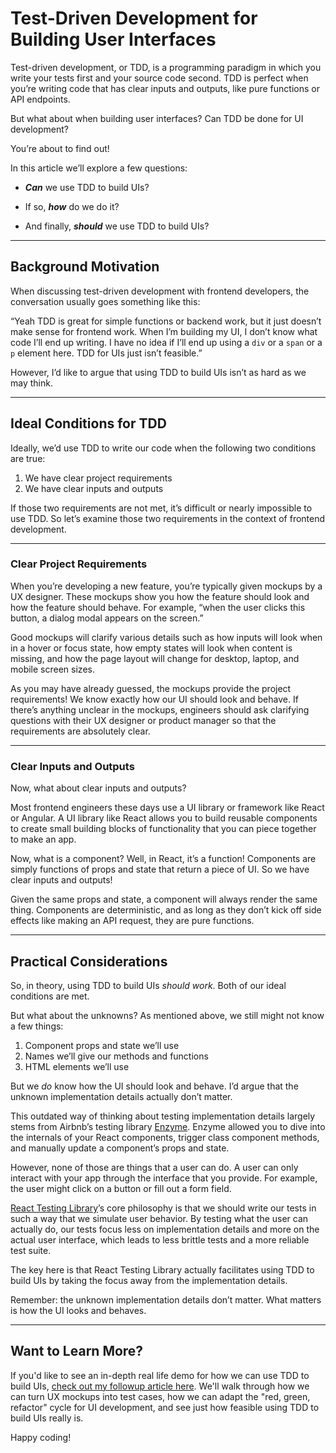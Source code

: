 # Test-Driven Development for Building User Interfaces

Test-driven development, or TDD, is a programming paradigm in which you write your tests first and your source code second. TDD is perfect when you’re writing code that has clear inputs and outputs, like pure functions or API endpoints.

But what about when building user interfaces? Can TDD be done for UI development?

You’re about to find out!

In this article we’ll explore a few questions:

* ***Can*** we use TDD to build UIs?

* If so, ***how*** do we do it?

* And finally, ***should*** we use TDD to build UIs?

---

## Background Motivation

When discussing test-driven development with frontend developers, the conversation usually goes something like this:

“Yeah TDD is great for simple functions or backend work, but it just doesn’t make sense for frontend work. When I’m building my UI, I don’t know what code I’ll end up writing. I have no idea if I’ll end up using a `div` or a `span` or a `p` element here. TDD for UIs just isn’t feasible.”

However, I’d like to argue that using TDD to build UIs isn’t as hard as we may think.

---

## Ideal Conditions for TDD

Ideally, we’d use TDD to write our code when the following two conditions are true:

1. We have clear project requirements
2. We have clear inputs and outputs

If those two requirements are not met, it’s difficult or nearly impossible to use TDD. So let’s examine those two requirements in the context of frontend development.

---

### Clear Project Requirements

When you’re developing a new feature, you’re typically given mockups by a UX designer. These mockups show you how the feature should look and how the feature should behave. For example, “when the user clicks this button, a dialog modal appears on the screen.”

Good mockups will clarify various details such as how inputs will look when in a hover or focus state, how empty states will look when content is missing, and how the page layout will change for desktop, laptop, and mobile screen sizes.

As you may have already guessed, the mockups provide the project requirements! We know exactly how our UI should look and behave. If there’s anything unclear in the mockups, engineers should ask clarifying questions with their UX designer or product manager so that the requirements are absolutely clear.

---

### Clear Inputs and Outputs

Now, what about clear inputs and outputs?

Most frontend engineers these days use a UI library or framework like React or Angular. A UI library like React allows you to build reusable components to create small building blocks of functionality that you can piece together to make an app.

Now, what is a component? Well, in React, it’s a function! Components are simply functions of props and state that return a piece of UI. So we have clear inputs and outputs!

Given the same props and state, a component will always render the same thing. Components are deterministic, and as long as they don’t kick off side effects like making an API request, they are pure functions.

---

## Practical Considerations

So, in theory, using TDD to build UIs *should work*. Both of our ideal conditions are met.

But what about the unknowns? As mentioned above, we still might not know a few things:

1. Component props and state we’ll use
2. Names we’ll give our methods and functions
3. HTML elements we’ll use

But we *do* know how the UI should look and behave. I’d argue that the unknown implementation details actually don’t matter.

This outdated way of thinking about testing implementation details largely stems from Airbnb’s testing library [Enzyme](https://enzymejs.github.io/enzyme/). Enzyme allowed you to dive into the internals of your React components, trigger class component methods, and manually update a component’s props and state.

However, none of those are things that a user can do. A user can only interact with your app through the interface that you provide. For example, the user might click on a button or fill out a form field.

[React Testing Library](https://testing-library.com/docs/react-testing-library/intro/)’s core philosophy is that we should write our tests in such a way that we simulate user behavior. By testing what the user can actually do, our tests focus less on implementation details and more on the actual user interface, which leads to less brittle tests and a more reliable test suite.

The key here is that React Testing Library actually facilitates using TDD to build UIs by taking the focus away from the implementation details.

Remember: the unknown implementation details don’t matter. What matters is how the UI looks and behaves.

---

## Want to Learn More?

If you'd like to see an in-depth real life demo for how we can use TDD to build UIs, [check out my followup article here](https://blog.testproject.io/2021/03/23/test-driven-development-for-building-user-interfaces/). We'll walk through how we can turn UX mockups into test cases, how we can adapt the "red, green, refactor" cycle for UI development, and see just how feasible using TDD to build UIs really is.

Happy coding!
